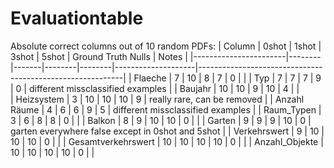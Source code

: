 # Evaluationtable

Absolute correct columns out of 10 random PDFs:
| Column                | 0shot  | 1shot | 3shot  | 5shot  | Ground Truth Nulls | Notes                                                     |
|-----------------------|--------|-------|--------|--------|--------------------|-----------------------------------------------------------|
| Flaeche               | 7      | 10    | 8      | 7      | 0                  |                                                           |
| Typ                   | 7      | 7     | 7      | 9      | 0                  | different missclassified examples                         |
| Baujahr               | 10     | 10    | 9      | 10     | 4                  |                                                           |      
| Heizsystem            | 3      | 10    | 10     | 10     | 9                  | really rare, can be removed                               |
| Anzahl Räume          | 4      | 6     | 6      | 9      | 5                  | different missclassified examples                         |
| Raum_Typen            | 3      | 6     | 8      | 8      | 0                  |                                                           |
| Balkon                | 8      | 9     | 10     | 10     | 0                  |                                                           |
| Garten                | 9      | 9     | 9      | 10     | 0                  | garten everywhere false except in 0shot and 5shot         |
| Verkehrswert          | 9      | 10    | 10     | 10     | 0                  |                                                           |
| Gesamtverkehrswert    | 10     | 10    | 10     | 10     | 0                  |                                                           |
| Anzahl_Objekte        | 10     | 10    | 10     | 10     | 0                  |                                                           |
